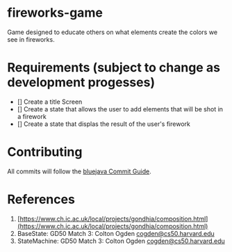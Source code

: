 # fireworks-game
Game designed to educate others on what elements create the colors we see in fireworks.

# Requirements (subject to change as development progesses)
- [] Create a title Screen
- [] Create a state that allows the user to add elements that will be shot in a firework
- [] Create a state that displas the result of the user's firework

# Contributing
All commits will follow the [bluejava Commit Guide](https://github.com/bluejava/git-commit-guide).

# References
1. [https://www.ch.ic.ac.uk/local/projects/gondhia/composition.html](https://www.ch.ic.ac.uk/local/projects/gondhia/composition.html)
2. BaseState: GD50 Match 3: Colton Ogden [cogden@cs50.harvard.edu](cogden@cs50.harvard.edu)
3. StateMachine: GD50 Match 3: Colton Ogden [cogden@cs50.harvard.edu](cogden@cs50.harvard.edu)